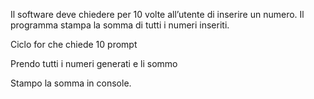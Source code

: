 Il software deve chiedere per 10 volte all’utente di inserire un numero.
Il programma stampa la somma di tutti i numeri inseriti.

Ciclo for che chiede 10 prompt

Prendo tutti i numeri generati e li sommo

Stampo la somma in console.
